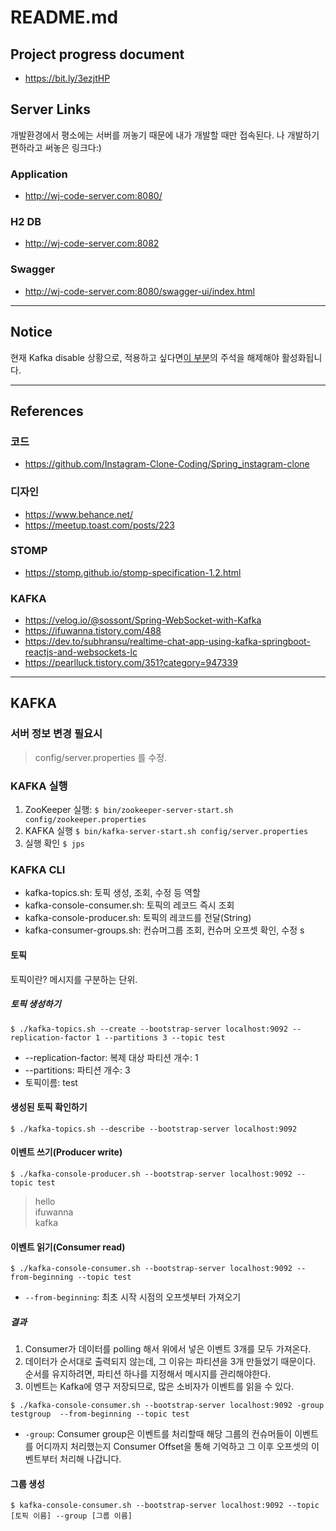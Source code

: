 # README.md
## Project progress document
- https://bit.ly/3ezjtHP

## Server Links
개발환경에서 평소에는 서버를 꺼놓기 때문에 내가 개발할 때만 접속된다. 나 개발하기 편하라고 써놓은 링크다:)
### Application
- http://wj-code-server.com:8080/
### H2 DB
- http://wj-code-server.com:8082
### Swagger
- http://wj-code-server.com:8080/swagger-ui/index.html

---

## Notice
현재 Kafka disable 상황으로, 적용하고 싶다면[이 부분](https://github.com/poby123/studySpring/blob/1c12cedd19d5b6c053875b6cb55d95eb2e3bcc52/instagram/src/main/java/com/example/demo/config/kafka/KafkaConsumer.java#L22)의 주석을 해제해야 활성화됩니다.


---

## References
### 코드
- https://github.com/Instagram-Clone-Coding/Spring_instagram-clone

### 디자인
- https://www.behance.net/
- https://meetup.toast.com/posts/223

### STOMP
- https://stomp.github.io/stomp-specification-1.2.html 

### KAFKA
- https://velog.io/@sossont/Spring-WebSocket-with-Kafka
- https://ifuwanna.tistory.com/488
- https://dev.to/subhransu/realtime-chat-app-using-kafka-springboot-reactjs-and-websockets-lc
- https://pearlluck.tistory.com/351?category=947339

---

## KAFKA
### 서버 정보 변경 필요시
> config/server.properties 를 수정.

### KAFKA 실행
1. ZooKeeper 실행: `$ bin/zookeeper-server-start.sh config/zookeeper.properties`
2. KAFKA 실행 `$ bin/kafka-server-start.sh config/server.properties`
3. 실행 확인 `$ jps`


### KAFKA CLI
- kafka-topics.sh: 토픽 생성, 조회, 수정 등 역할
- kafka-console-consumer.sh: 토픽의 레코드 즉시 조회
- kafka-console-producer.sh: 토픽의 레코드를 전달(String)
- kafka-consumer-groups.sh: 컨슈머그룹 조회, 컨슈머 오프셋 확인, 수정
s

#### 토픽
  토픽이란? 메시지를 구분하는 단위.
  ##### 토픽 생성하기
  ```shell
  $ ./kafka-topics.sh --create --bootstrap-server localhost:9092 --replication-factor 1 --partitions 3 --topic test
  ```
   - --replication-factor: 복제 대상 파티션 개수: 1
   -  --partitions: 파티션 개수: 3
   -  토픽이름: test

#### 생성된 토픽 확인하기
  ```shell
  $ ./kafka-topics.sh --describe --bootstrap-server localhost:9092
  ```

#### 이벤트 쓰기(Producer write)
  ```shell
  $ ./kafka-console-producer.sh --bootstrap-server localhost:9092 --topic test
  ```
  > hello </br>
  > ifuwanna </br>
  > kafka


#### 이벤트 읽기(Consumer read)
  ```shell
  $ ./kafka-console-consumer.sh --bootstrap-server localhost:9092 --from-beginning --topic test
  ```
  -  `--from-beginning`: 최초 시작 시점의 오프셋부터 가져오기
  ##### 결과
  1. Consumer가 데이터를 polling 해서 위에서 넣은 이벤트 3개를 모두 가져온다.
  2. 데이터가 순서대로 출력되지 않는데, 그 이유는 파티션을 3개 만들었기 때문이다. 순서를 유지하려면, 파티션 하나를 지정해서 메시지를 관리해야한다.
  3. 이벤트는 Kafka에 영구 저장되므로, 많은 소비자가 이벤트를 읽을 수 있다.

  ```shell
  $ ./kafka-console-consumer.sh --bootstrap-server localhost:9092 -group testgroup  --from-beginning --topic test
  ```
  -  `-group`: Consumer group은 이벤트를 처리할때 해당 그룹의 컨슈머들이 이벤트를 어디까지 처리했는지 Consumer Offset을 통해 기억하고 그 이후 오프셋의 이벤트부터 처리해 나갑니다.



#### 그룹 생성
  ```shell
  $ kafka-console-consumer.sh --bootstrap-server localhost:9092 --topic [토픽 이름] --group [그룹 이름]
  ```